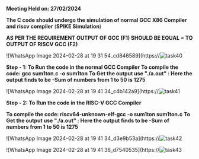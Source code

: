 **Meeting Held on: 27/02/2024**

**The C code should undergo the simulation of normal GCC X86 Compiler and riscv compiler** (**SPIKE Simulation**) 

**AS PER THE REQUIREMENT OUTPUT OF GCC (F1) SHOULD BE EQUAL = TO OUTPUT OF RISCV GCC (F2)**


![WhatsApp Image 2024-02-28 at 19 31 54_cd846589](https://![task40](https://github.com/suvarnak-18/suvarnak-18/assets/160591416/0ebfa2ff-bdd7-4cdd-91e7-fb37f44d272b)


**Step - 1: To Run the code in the normal GCC Compiler**
            **To compile the code: gcc sum1ton.c -o sum1ton**
            **To Get the output use "./a.out" : Here the output finds to be -Sum of numbers from 1 to 50 is 1275**

 ![WhatsApp Image 2024-02-28 at 19 41 34_c4b142a9](https://![task41](https://github.com/suvarnak-18/suvarnak-18/assets/160591416/d6e9ebf1-26ea-424c-8f3f-6afc11e5b6dd)
           

            
**Step - 2: To Run the code in the RISC-V GCC Compiler**

 **To compile the code: riscv64-unknown-elf-gcc -o sum1ton sum1ton.c**
  **To Get the output use "./a.out" : Here the output finds to be -Sum of numbers from 1 to 50 is 1275**

  


  ![WhatsApp Image 2024-02-28 at 19 41 34_d3e9b53a](https://![task42](https://github.com/suvarnak-18/suvarnak-18/assets/160591416/dbfa608a-b087-4598-8bfe-05233f553e4f)


  
![WhatsApp Image 2024-02-28 at 19 41 36_d7540535](https://![task43](https://github.com/suvarnak-18/suvarnak-18/assets/160591416/6e88ad07-3416-40f3-9dd9-7cb8444608a2)



